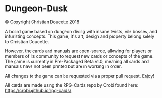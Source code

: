 # Dungeon-Dusk
© Copyright Christian Doucette 2018

A board game based on dungeon diving with insane twists, vile bosses, and infuriating concepts.
This game, it's art, design and property belong solely to Christian Doucette.

However, the cards and manuals are open-source, allowing for players or members of its community to request new cards or concepts of the game. 
The game is currently in Pre-Packaged Beta v1.0, meaning all cards and manuals have not been printed but are in working in order.

All changes to the game can be requested via a proper pull request. Enjoy!


All cards are made using the RPG-Cards repo by Crobi found here: https://crobi.github.io/rpg-cards/
